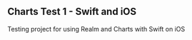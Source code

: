 Charts Test 1 - Swift and iOS
-----------------------------

Testing project for using Realm and Charts with Swift on iOS
